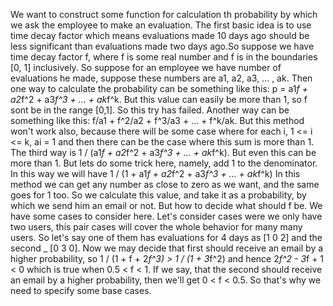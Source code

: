 We want to construct some function for calculation th probability by which we ask the employee to make an evaluation. 
The first basic idea is to use time decay factor which means evaluations made 10 days ago should be less significant than evaluations made
two days ago.So suppose we have time decay factor f, where f is some real number and f is in the boundaries [0, 1] inclusively.
So suppose for an employee we have number of evaluations he made, suppose these numbers are a1, a2, a3, ... , ak. Then one way to calculate the probability can be something like this: p = a1*f + a2*f^2 + a3*f^3 + ... + ak*f^k. But this value can easily be more than 1, 
so f sont be in the range [0,1]. So this try has failed. 
Another way can be something like this: f/a1 + f^2/a2 + f^3/a3 + ... + f^k/ak. But this method won't work also, because there will be some case where for each i, 1 <= i <= k, ai = 1 and then there can be the case where this sum is more than 1. 
The third way is 1 / (a1*f + a2*f^2 + a3*f^3 + ... + ak*f^k). But even this can be more than 1. But lets do some trick here, namely, add 1 
to the denominator. In this way we will have 1 / (1 + a1*f + a2*f^2 + a3*f^3 + ... + ak*f^k) 
In this method we can get any number as close to zero as we want, and the same goes for 1 too. 
So we calculate this value, and take it as a probability, by which we send him an email or not. But how to decide what should f be. We have some cases to consider here. Let's consider cases were we only have two users, this pair cases will cover the whole behavior for many many users. So let's say one of them has evaluations for 4 days as [1 0 2] and the second _ [0 3 0]. Now we may decide that first should
receive an email by a higher probability, so 1 / (1 + f + 2*f^3) > 1 / (1 + 3*f^2) and hence 2*f^2 - 3*f + 1 < 0 which is true when 
0.5 < f < 1. If we say, that the second should receive an email by a higher probability, then we'll get 0 < f < 0.5. So that's why we need to specify some base cases.
